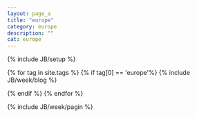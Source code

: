 ```yaml
---
layout: page_a
title: "europe"
category: europe
description: ""
cat: europe
---
```

{% include JB/setup %}

{% for tag in site.tags %} 
	{% if tag[0] == 'europe'%}
{% include JB/week/blog %} 
 
  {% endif %}
{% endfor %}

{% include JB/week/pagin %}	


